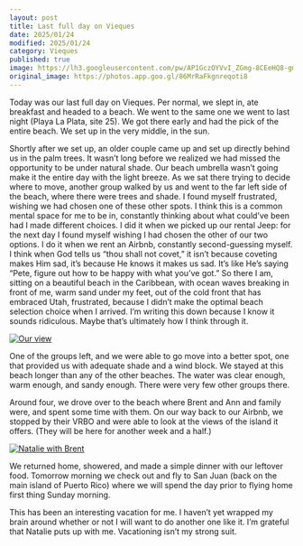```yaml
---
layout: post
title: Last full day on Vieques
date: 2025/01/24
modified: 2025/01/24
category: Vieques
published: true
image: https://lh3.googleusercontent.com/pw/AP1GczOYVvI_ZGmg-8CEeHQ8-gmra17JJNYwy53wu5uLF4WOvRRJ1t3C9mM0mQu23Zi1dssPkmsYxhI7OlGcKNly_mbU8Pz76iytovxdjlk7TXNYQVmSQ4MH=s0-no
original_image: https://photos.app.goo.gl/86MrRaFkgnreqoti8
---
```


Today was our last full day on Vieques. Per normal, we slept in, ate breakfast and headed to a beach. We went to the same one we went to last night (Playa La Plata, site 25). We got there early and had the pick of the entire beach. We set up in the very middle, in the sun. 

Shortly after we set up, an older couple came up and set up directly behind us in the palm trees. It wasn’t long before we realized we had missed the opportunity to be under natural shade. Our beach umbrella wasn’t going make it the entire day with the light breeze. As we sat there trying to decide where to move, another group walked by us and went to the far left side of the beach, where there were trees and shade. I found myself frustrated, wishing we had chosen one of these other spots. I think this is a common mental space for me to be in, constantly thinking about what could’ve been had I made different choices. I did it when we picked up our rental Jeep: for the next day I found myself wishing I had chosen the other of our two options. I do it when we rent an Airbnb, constantly second-guessing myself. I think when God tells us “thou shall not covet,” it isn’t because coveting makes Him sad, it’s because He knows it makes us sad. It’s like He’s saying “Pete, figure out how to be happy with what you’ve got.” So there I am, sitting on a beautiful beach in the Caribbean, with ocean waves breaking in front of me, warm sand under my feet, out of the cold front that has embraced Utah, frustrated, because I didn’t make the optimal beach selection choice when I arrived. I’m writing this down because I know it sounds ridiculous. Maybe that’s ultimately how I think through it.

[![Our view](https://lh3.googleusercontent.com/pw/AP1GczOor479FBnMWFVrJDvYMfGq-EiyJjQOZLPgatvbNPPElzeUFMb3vkD0bGhxm5NVdsckPCmY8L3GejoSvdhuN9RvmzJAQGZJPFs6eAms2MtubFaMLNJN=s0-no)](https://photos.app.goo.gl/LdmvvbKSBfJgBA7U8)


One of the groups left, and we were able to go move into a better spot, one that provided us with adequate shade and a wind block. We stayed at this beach longer than any of the other beaches. The water was clear enough, warm enough, and sandy enough. There were very few other groups there. 

Around four, we drove over to the beach where Brent and Ann and family were, and spent some time with them. On our way back to our Airbnb, we stopped by their VRBO and were able to look at the views of the island it offers. (They will be here for another week and a half.)

[![Natalie with Brent](https://lh3.googleusercontent.com/pw/AP1GczO_mykz51V8dV54vKkIBE8oFEZObm2kGmaL8JvvGXTtLB1Sfe1mfdZHdAYCzQ6OR7R7MxHtnY9wwZwkLj2_p4aU-lmiHSCvoTNCY9KqbTbI5RVDSEi0=s0-no)](https://photos.app.goo.gl/2bYrqK3oQQSbpGNS6)


We returned home, showered, and made a simple dinner with our leftover food. Tomorrow morning we check out and fly to San Juan (back on the main island of Puerto Rico) where we will spend the day prior to flying home first thing Sunday morning.

This has been an interesting vacation for me. I haven’t yet wrapped my brain around whether or not I will want to do another one like it. I’m grateful that Natalie puts up with me. Vacationing isn’t my strong suit.



